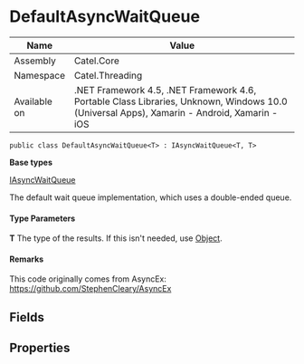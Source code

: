 

# DefaultAsyncWaitQueue

Name|Value
---|---
Assembly|Catel.Core
Namespace|Catel.Threading
Available on|.NET Framework 4.5, .NET Framework 4.6, Portable Class Libraries, Unknown, Windows 10.0 (Universal Apps), Xamarin - Android, Xamarin - iOS

```
public class DefaultAsyncWaitQueue<T> : IAsyncWaitQueue<T, T>
```

**Base types**

[IAsyncWaitQueue](/Catel.Core\Catel\Threading\IAsyncWaitQueue.md)


The default wait queue implementation, which uses a double-ended queue.

#### Type Parameters

**T**
The type of the results. If this isn't needed, use [Object](#).

#### Remarks

This code originally comes from AsyncEx: https://github.com/StephenCleary/AsyncEx



## Fields

## Properties

